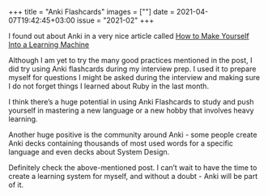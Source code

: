 +++
title       = "Anki Flashcards"
images      = [""]
date        = 2021-04-07T19:42:45+03:00
issue       = "2021-02"
+++

I found out about Anki in a very nice article called [How to Make Yourself
Into a Learning Machine](https://every.to/superorganizers/how-to-build-a-learning-machine-299655)

Although I am yet to try the many good practices mentioned in the post, I did try using Anki flashcards during my interview prep. I used it to prepare myself for questions I might be asked during the interview and making sure I do not forget things I learned about Ruby in the last month.

I think there’s a huge potential in using Anki Flashcards to study and push yourself in mastering a new language or a new hobby that involves heavy learning.

Another huge positive is the community around Anki - some people create Anki decks containing thousands of most used words for a specific language and even decks about System Design.

Definitely check the above-mentioned post. I can’t wait to have the time to create a learning system for myself, and without a doubt - Anki will be part of it.
